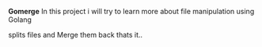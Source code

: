 **Gomerge**
In this project i will try to learn more about file manipulation using Golang 

splits files and Merge them back thats it.. 
